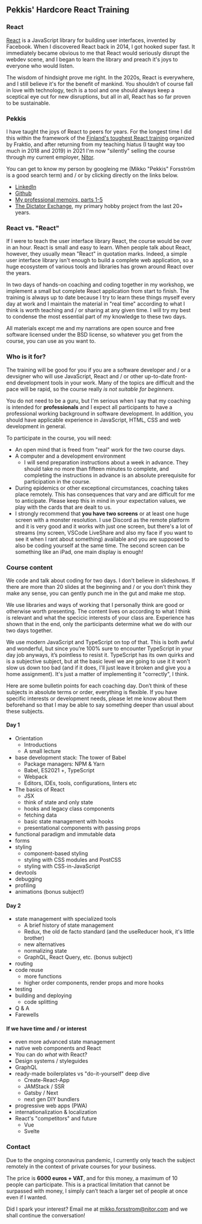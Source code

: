 ## Pekkis' Hardcore React Training

### React

[React](https://reactjs.org/) is a JavaScript library for building user interfaces, invented by Facebook. When I discovered React back in 2014, I got hooked super fast. It immediately became obvious to me that React would seriously disrupt the webdev scene, and I began to learn the library and preach it's joys to everyone who would listen.

The wisdom of hindsight prove me right. In the 2020s, React is everywhere, and I still believe it's for the benefit of mankind. You shouldn’t of course fall in love with technology, tech is a tool and one should always keep a sceptical eye out for new disruptions, but all in all, React has so far proven to be sustainable.

### Pekkis

I have taught the joys of React to peers for years. For the longest time I did this within the framework of the [Finland's toughest React training](https://www.fraktio.fi/palvelut/koulutus/suomen-rankin-react-valmennus/) organized by Fraktio, and after returning from my teaching hiatus (I taught way too much in 2018 and 2019) in 2021 I'm now "silently" selling the course through my current employer, [Nitor](http://nitor.com).

You can get to know my person by googleing me (Mikko "Pekkis" Forsström is a good search term) and / or by clicking directly on the links below.

- [LinkedIn](https://www.linkedin.com/in/pekkis/)
- [Github](https://github.com/pekkis)
- [My professional memoirs, parts 1-5](https://www.fraktio.fi/blogi/hopeakettu-muistelee-osa-1-laimea-uhka)
- [The Dictator Exchange](https://diktaattoriporssi.com/), my primary hobby project from the last 20+ years.

### React vs. "React"

If I were to teach the user interface library React, the course would be over in an hour. React is small and easy to learn. When people talk about React, however, they usually mean "React" in quotation marks. Indeed, a simple user interface library isn't enough to build a complete web application, so a huge ecosystem of various tools and libraries has grown around React over the years.

In two days of hands-on coaching and coding together in my workshop, we implement a small but complete React application from start to finish. The training is always up to date because I try to learn these things myself every day at work and I maintain the material in "real time" according to what I think is worth teaching and / or sharing at any given time. I will try my best to condense the most essential part of my knowledge to these two days.

All materials except me and my narrations are open source and free software licensed under the BSD license, so whatever you get from the course, you can use as you want to.

### Who is it for?

The training will be good for you if you are a software developer and / or a devsigner who will use JavaScript, React and / or other up-to-date front-end development tools in your work. Many of the topics are difficult and the pace will be rapid, so the course really *is not suitable for beginners*.

You do not need to be a guru, but I'm serious when I say that my coaching is intended for **professionals** and I expect all participants to have a professional working background in software development. In addition, you should have applicable experience in JavaScript, HTML, CSS and web development in general.

To participate in the course, you will need:

- An open mind that is freed from "real" work for the two course days.
- A computer and a development environment
  - I will send preparation instructions about a week in advance. They should take no more than fifteen minutes to complete, and completing the instructions in advance is an absolute prerequisite for participation in the course.
- During epidemics or other exceptional circumstances, coaching takes place remotely. This has consequences that vary and are difficult for me to anticipate. Please keep this in mind in your expectation values, we play with the cards that are dealt to us.
- I strongly recommend that **you have two screens** or at least one huge screen with a monster resolution. I use Discord as the remote platform and it is very good and it works with just one screen, but there's a lot of streams (my screen, VSCode LiveShare and also my face if you want to see it when I rant about something) available and you are supposed to also be coding yourself at the same time. The second screen can be something like an iPad, one main display is enough! 

### Course content

We code and talk about coding for two days. I don't believe in slideshows. If there are more than 20 slides at the beginning and / or you don’t think they make any sense, you can gently punch me in the gut and make me stop.

We use libraries and ways of working that I personally think are good or otherwise worth presenting. The content lives on according to what I think is relevant and what the specicic interests of your class are. Experience has shown that in the end, only the participants determine what we do with our two days together.

We use modern JavaScript and TypeScript on top of that. This is both awful and wonderful, but since you’re 100% sure to encounter TypeScript in your day job anyways, it’s pointless to resist it. TypeScript has its own quirks and is a subjective subject, but at the basic level we are going to use it it won't slow us down too bad (and if it does, I'll just leave it broken and give you a home assignment). It's just a matter of implementing it "correctly", I think. 

Here are some bulletin points for each coaching day. Don’t think of these subjects in absolute terms or order, everything is flexible. If you have specific interests or development needs, please let me know about them beforehand so that I may be able to say something deeper than usual about these subjects.

#### Day 1

- Orientation
  - Introductions
  - A small lecture  
- base development stack: The tower of Babel
  - Package managers: NPM & Yarn
  - Babel, ES2021 +, TypeScript
  - Webpack 
  - Editors, IDEs, tools, configurations, linters etc
- The basics of React
  - JSX
  - think of state and only state
  - hooks and legacy class components
  - fetching data
  - basic state management with hooks
  - presentational components with passing props
- functional paradigm and immutable data
- forms
- styling
  - component-based styling
  - styling with CSS modules and PostCSS
  - styling with CSS-in-JavaScript
- devtools
-   debugging
-   profiling
- animations (bonus subject!)

#### Day 2

- state management with specialized tools
  - A brief history of state management
  - Redux, the old de facto standard (and the useReducer hook, it's little brother)
  - new alternatives
  - normalizing state
  - GraphQL, React Query, etc. (bonus subject)
- routing
- code reuse
  - more functions
  - higher order components, render props and more hooks
- testing
- building and deploying
  - code splitting
- Q & A
- Farewells

#### If we have time and / or interest

  - even more advanced state management
  - native web components and React
  - You can do *what* with React?
  - Design systems / styleguides
  - GraphQL
  - ready-made boilerplates vs "do-it-yourself" deep dive
    - Create-React-App
    - JAMStack / SSR
    - Gatsby / Next
    - next gen DIY bundlers
  - progressive web apps (PWA)
  - internationalization & localization
  - React's "competitors" and future
    - Vue
    - Svelte

### Contact

Due to the ongoing coronavirus pandemic, I currently only teach the subject remotely in the context of private courses for your business.

The price is **6000 euros + VAT**, and for this money, a maximum of 10 people can participate. This is a practical limitation that cannot be surpassed with money, I simply can’t teach a larger set of people at once even if I wanted.

Did I spark your interest? Email me at <mikko.forsstrom@nitor.com> and we shall continue the conversation!

